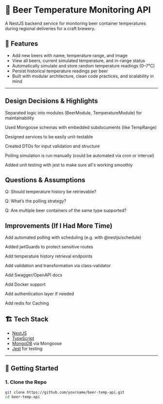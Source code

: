 # 🍺 Beer Temperature Monitoring API

A NestJS backend service for monitoring beer container temperatures during regional deliveries for a craft brewery.

## 🚀 Features

- Add new beers with name, temperature range, and image
- View all beers, current simulated temperature, and in-range status
- Automatically simulate and store random temperature readings (0–7°C)
- Persist historical temperature readings per beer
- Built with modular architecture, clean code practices, and scalability in mind

---


## Design Decisions & Highlights
Separated logic into modules (BeerModule, TemperatureModule) for maintainability

Used Mongoose schemas with embedded subdocuments (like TempRange)

Designed services to be easily unit-testable

Created DTOs for input validation and structure

Polling simulation is run manually (could be automated via cron or interval)

Added unit testing with jest to make sure all's working smoothly



## Questions & Assumptions
Q: Should temperature history be retrievable?

Q: What’s the polling strategy?

Q: Are multiple beer containers of the same type supported?


## Improvements (If I Had More Time)
Add automated polling with scheduling (e.g. with @nestjs/schedule)

Added jwtGuards to protect sensitive routes

Add temperature history retrieval endpoints

Add validation and transformation via class-validator

Add Swagger/OpenAPI docs

Add Docker support

Add authentication layer if needed

Add redis for Caching





## 🏗️ Tech Stack

- [NestJS](https://nestjs.com/)
- [TypeScript](https://www.typescriptlang.org/)
- [MongoDB](https://www.mongodb.com/) via Mongoose
- [Jest](https://jestjs.io/) for testing

---

## 🔧 Getting Started

### 1. Clone the Repo
```bash
git clone https://github.com/yourname/beer-temp-api.git
cd beer-temp-api